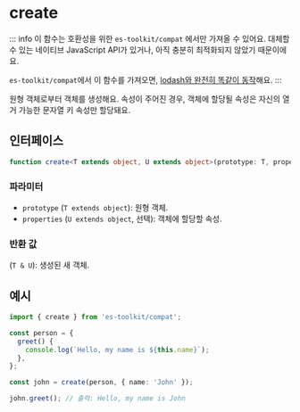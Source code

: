 # create

::: info
이 함수는 호환성을 위한 `es-toolkit/compat` 에서만 가져올 수 있어요. 대체할 수 있는 네이티브 JavaScript API가 있거나, 아직 충분히 최적화되지 않았기 때문이에요.

`es-toolkit/compat`에서 이 함수를 가져오면, [lodash와 완전히 똑같이 동작](../../../compatibility.md)해요.
:::

원형 객체로부터 객체를 생성해요. 속성이 주어진 경우, 객체에 할당될 속성은 자신의 열거 가능한 문자열 키 속성만 할당돼요.

## 인터페이스

```typescript
function create<T extends object, U extends object>(prototype: T, properties?: U): T & U;
```

### 파라미터

- `prototype` (`T extends object`): 원형 객체.
- `properties` (`U extends object`, 선택): 객체에 할당할 속성.

### 반환 값

(`T & U`): 생성된 새 객체.

## 예시

```typescript
import { create } from 'es-toolkit/compat';

const person = {
  greet() {
    console.log(`Hello, my name is ${this.name}`);
  },
};

const john = create(person, { name: 'John' });

john.greet(); // 출력: Hello, my name is John
```
